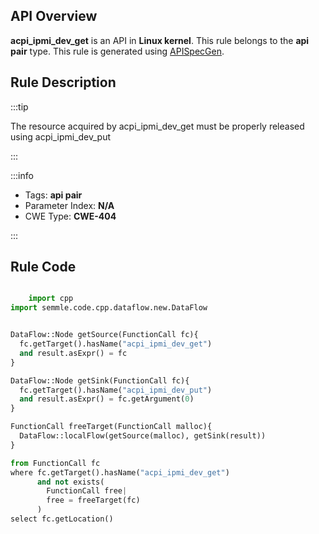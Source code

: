 ---
---


## API Overview
**acpi_ipmi_dev_get** is an API in **Linux kernel**. This rule belongs to the **api pair** type. This rule is generated using [APISpecGen](../../tools/APISpecGen).
## Rule Description

:::tip

The resource acquired by acpi_ipmi_dev_get must be properly released using acpi_ipmi_dev_put

:::

:::info

- Tags: **api pair**
- Parameter Index: **N/A**
- CWE Type: **CWE-404**

:::

## Rule Code
```python

    import cpp
import semmle.code.cpp.dataflow.new.DataFlow


DataFlow::Node getSource(FunctionCall fc){
  fc.getTarget().hasName("acpi_ipmi_dev_get")
  and result.asExpr() = fc
}

DataFlow::Node getSink(FunctionCall fc){
  fc.getTarget().hasName("acpi_ipmi_dev_put")
  and result.asExpr() = fc.getArgument(0)
}

FunctionCall freeTarget(FunctionCall malloc){
  DataFlow::localFlow(getSource(malloc), getSink(result))
}

from FunctionCall fc
where fc.getTarget().hasName("acpi_ipmi_dev_get")
      and not exists(
        FunctionCall free| 
        free = freeTarget(fc)
      )
select fc.getLocation()

    
```